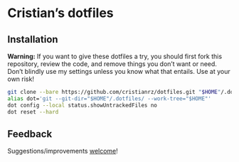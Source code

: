 # Cristian’s dotfiles

## Installation

**Warning:** If you want to give these dotfiles a try, you should first fork this repository, review the code, and remove things you don’t want or need. Don’t blindly use my settings unless you know what that entails. Use at your own risk!

``` bash
git clone --bare https://github.com/cristianrz/dotfiles.git "$HOME"/.dotfiles
alias dot='git --git-dir="$HOME"/.dotfiles/ --work-tree="$HOME"'
dot config --local status.showUntrackedFiles no
dot reset --hard
```

## Feedback

Suggestions/improvements
[welcome](https://github.com/cristianrz/dotfiles/issues)!
